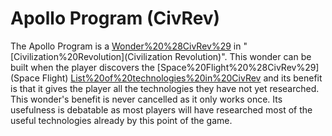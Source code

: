 # Apollo Program (CivRev)

The Apollo Program is a [Wonder%20%28CivRev%29](wonder) in "[Civilization%20Revolution](Civilization Revolution)".
This wonder can be built when the player discovers the [Space%20Flight%20%28CivRev%29](Space Flight) [List%20of%20technologies%20in%20CivRev](technology) and its benefit is that it gives the player all the technologies they have not yet researched. This wonder's benefit is never cancelled as it only works once. Its usefulness is debatable as most players will have researched most of the useful technologies already by this point of the game.